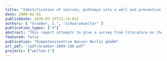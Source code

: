 ```yaml
---
title: "Identification of sources, pathways into a well and prevention from the risk of having pathogens entering abstraction wells"
date: 2009-01-01
publishDate: 2020-05-25T15:14:05Z
authors: [ "Graeber, I.", "schwarzmueller" ]
publication_types: ["4"]
abstract: "This report attempts to give a survey from literature on the microorganisms involved, on the factors and mechanisms potentially relevant for the susceptibility of drinking water wells to health related microbial contamination. The habitat groundwater accommodates a rich diversity of microorganisms, which has only begun to be identified since the development of molecular detection methods in addition to the conservative cultivation techniques. Characteristics of the subsurface are darkness, low spaces, low nutrient and low oxygen content. Indigenous microorganisms have adapted to these oligotrophic conditions and are able to proliferate in this environment permanently. Other incoming microorganisms generally cannot reproduce under these conditions, but have developed strategies to survive. They can grow only, when the parameters turn favourable. Pathogenic microorganisms comprise bacteria, viruses, and protozoa, which can also survive a certain time in groundwater. Most microorganisms in the subsurface are attached to surfaces and survive best within biofilm populations. Pathogenic microorganisms originate from human or animal faeces. These organisms are not easily detected. The methods are very time and labour consuming. Therefore, other microorganisms regularly present in the faeces are used for detection. Their presence indicates the possibility of a contamination with pathogens. As indicator microorganisms mostly coliform bacteria, E. coli, enterococci and clostridia are used. Contamination with pathogens is reported to derive essentially from communal sources: defects in wastewater treatment plants, sewage tanks, pipes, and waste deposits; from agricultural sources: animal wastes, liquid manure, and grazing; and from point sources like faeces from animals, birds, and humans. Entrance into the subsurface occurs via rainwater and surface waters, as well as by direct contamination of wells. The transport of the microorganisms into the subsurface is influenced by the geologic conditions of a specific site: soil and rock type, presence of fissures, heterogeneity. In sand, microbial movement is less far than e.g. in Karst regions, thus the susceptibility to contamination of groundwater and wells is lower. Pore sizes are crucial for sedimentation and filter efficiency of the soil. Also important is the extent of the unsaturated zone, the flow velocity of the groundwater, the geochemistry and mineralogy of the site. Wells receive their water from the groundwater reservoir of the surrounding soil. The quality of the well water is therefore essentially dependent on the properties of the groundwater and all the factors influencing the groundwater may also be relevant for the well water. The wells represent, in addition, a separate complex system with specific conditions and influencing parameters. This specific habitat involves additional variable adsorption surfaces, more space, higher flow velocity of the water, a mixing of waters from different groundwater layers and thus a different chemical composition. Contamination may also arise from microbial introduction at the open wellhead. Two main processes have been identified which are essentially responsible for the elimination of pathogens during their pathway from top of the soil to the extraction well: inactivation of the microorganisms and their adsorption to the soil particles in the subsurface. Both processes are influenced by a variety of factors and conditions present at a given site. To mention are here properties of (i) The soil: consistence and texture of surfaces, electric charge, hydrophobicity, degree of moisture, coating with organic material. (ii) The groundwater: temperature, pH, presence of cations and ionic strength, presence of organic substances, dissolved oxygen content, activity of indigenous microorganisms. (iii) The microorganisms: forming of flagella, fimbria, hydrophobicity of the cell surface, forming of extracellular polymeric substances, forming of cysts and spores as survival strategies. In addition to the description of the microbial diversity in the subsurface, the sources of pollution and the factors controlling the microbial pathways into groundwater and wells, main methods for the detection of a variety of contaminating microorganisms are given at the end of the report."
featured: false
publication: "Kompetenzzentrum Wasser Berlin gGmbH"
url_pdf: "/pdf/Graeber-2009-186.pdf"
projects: ["wellma-1"]
---
```


